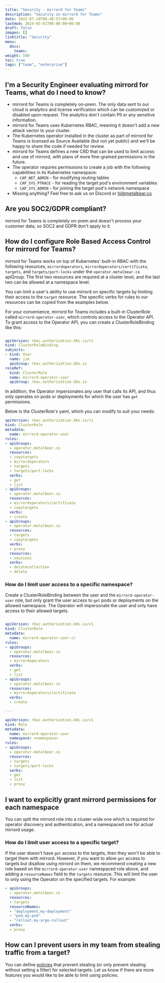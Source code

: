 ```yaml
---
title: "Security - mirrord for Teams"
description: "Security in mirrord for Teams"
date: 2022-07-10T08:48:57+00:00
lastmod: 2024-03-01T00:00:00+00:00
draft: false
images: []
linktitle: "Security"
menu:
  docs:
    teams:
weight: 500
toc: true
tags: ["team", "enterprise"]
---
```


## I'm a Security Engineer evaluating mirrord for Teams, what do I need to know?

- mirrord for Teams is completely on-prem. The only data sent to our cloud is analytics and license verification which can be customized or disabled upon request. The analytics don't contain PII or any sensitive information.
- mirrord for Teams uses Kubernetes RBAC, meaning it doesn't add a new attack vector to your cluster.
- The Kubernetes operator installed in the cluster as part of mirrord for Teams is licensed as Source Available (but not yet public) and we'll be happy to share the code if needed for review.
- mirrord for Teams defines a new CRD that can be used to limit access and use of mirrord, with plans of more fine-grained permissions in the future.
- The operator requires permissions to create a job with the following capabilities in its Kubernetes namespace:
    - `CAP_NET_ADMIN` - for modifying routing tables
    - `CAP_SYS_PTRACE` - for reading the target pod's environment variables
    - `CAP_SYS_ADMIN` - for joining the target pod's network namespace
- Missing anything? Feel free to ask us on Discord or hi@metalbear.co

## Are you SOC2/GDPR compliant?

mirrord for Teams is completely on-prem and doesn't process your customer data, so SOC2 and GDPR don't apply to it.

## How do I configure Role Based Access Control for mirrord for Teams?

mirrord for Teams works on top of Kubernetes' built-in RBAC with the following resources, `mirrordoperators`, `mirrordoperators/certificate`, `targets`, and `targets/port-locks` under the `operator.metalbear.co` apiGroup. The first two resources are required at a cluster level, and the last two can be allowed at a namespace level.

You can limit a user's ability to use mirrord on specific targets by limiting their access to the `target` resource. The specific verbs for rules to our resources can be copied from the examples below.

For your convenience, mirrord for Teams includes a built-in ClusterRole called `mirrord-operator-user`, which controls access to the Operator API. To grant access to the Operator API, you can create a ClusterRoleBinding like this:

```yaml

apiVersion: rbac.authorization.k8s.io/v1
kind: ClusterRoleBinding
subjects:
- kind: User
  name: jim
  apiGroup: rbac.authorization.k8s.io
roleRef:
  kind: ClusterRole
  name: mirrord-operator-user
  apiGroup: rbac.authorization.k8s.io
```

In addition, the Operator impersonates any user that calls its API, and thus only operates on pods or deployments for which the user has `get` permissions.

Below is the ClusterRole's yaml, which you can modify to suit your needs:

```yaml
apiVersion: rbac.authorization.k8s.io/v1
kind: ClusterRole
metadata:
  name: mirrord-operator-user
rules:
- apiGroups:
  - operator.metalbear.co
  resources:
  - copytargets
  - mirrordoperators
  - targets
  - targets/port-locks
  verbs:
  - get
  - list
- apiGroups:
  - operator.metalbear.co
  resources:
  - mirrordoperators/certificate
  - copytargets
  verbs:
  - create
- apiGroups:
  - operator.metalbear.co
  resources:
  - targets
  - copytargets
  verbs:
  - proxy
  resources:
  - sessions
  verbs:
  - deletecollection
  - delete
  ```

### How do I limit user access to a specific namespace?

Create a ClusterRoleBinding between the user and the `mirrord-operator-user` role, but only grant the user access to `get` pods or deployments on the allowed namespace. The Operator will impersonate the user and only have access to their allowed targets.
```yaml

apiVersion: rbac.authorization.k8s.io/v1
kind: ClusterRole
metadata:
  name: mirrord-operator-user-cr
rules:
- apiGroups:
  - operator.metalbear.co
  resources:
  - mirrordoperators
  verbs:
  - get
  - list
- apiGroups:
  - operator.metalbear.co
  resources:
  - mirrordoperators/certificate
  verbs:
  - create

---

apiVersion: rbac.authorization.k8s.io/v1
kind: Role
metadata:
  name: mirrord-operator-user
  namespace: <namespace>
rules:
- apiGroups:
  - operator.metalbear.co
  resources:
  - targets
  - targets/port-locks
  verbs:
  - get
  - list
  - proxy

```

## I want to explicitly grant mirrord permissions for each namespace

You can split the mirrord role into a cluster-wide one which is required for operator discovery and authentication, and a namespaced one for actual mirrord usage.

### How do I limit user access to a specific target?

If the user doesn't have `get` access to the targets, then they won't be able to target them with mirrord. However, if you want to allow `get` access to targets but disallow using mirrord on them, we recommend creating a new role based on the `mirrord-operator-user` namespaced role above, and adding a `resourceNames` field to the `targets` resource. This will limit the user to only using the Operator on the specified targets. For example:

```yaml
- apiGroups:
  - operator.metalbear.co
  resources:
  - targets
  resourceNames:
  - "deployment.my-deployment"
  - "pod.my-pod"
  - "rollout.my-argo-rollout"
  verbs:
  - proxy
```

## How can I prevent users in my team from stealing traffic from a target?

You can define [policies](/docs/managing-mirrord/policies/) that prevent stealing (or only prevent stealing without setting a
filter) for selected targets. Let us know if there are more features you would like to be able to limit using policies.
